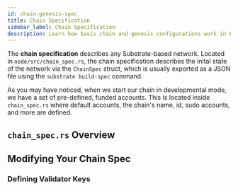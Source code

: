 ```yaml
---
id: chain-genesis-spec
title: Chain Specification
sidebar_label: Chain Specification
description: Learn how basis chain and genesis configurations work in FRAME
---
```


The **chain specification** describes any Substrate-based network.  Located in `node/src/chain_spec.rs`, the chain specification describes the inital state of the network via the `ChainSpec` struct, which is usually exported as a JSON file using the `substrate build-spec` command.

As you may have noticed, when we start our chain in developmental mode, we have a set of pre-defined, funded accounts.  This is located inside `chain_spec.rs` where default accounts, the chain's name, id, sudo accounts, and more are defined.

## `chain_spec.rs` Overview

## Modifying Your Chain Spec

### Defining Validator Keys
